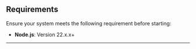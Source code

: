 ## Requirements

Ensure your system meets the following requirement before starting:

- **Node.js**: Version 22.x.x+

---

